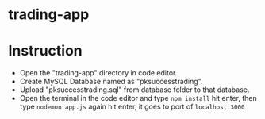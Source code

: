 # trading-app

# Instruction
* Open the "trading-app" directory in code editor.
* Create MySQL Database named as "pksuccesstrading".
* Upload "pksuccesstrading.sql" from database folder to that database.
* Open the terminal in the code editor and type `npm install` hit enter, then type `nodemon app.js` again hit enter, it goes to port of `localhost:3000`
